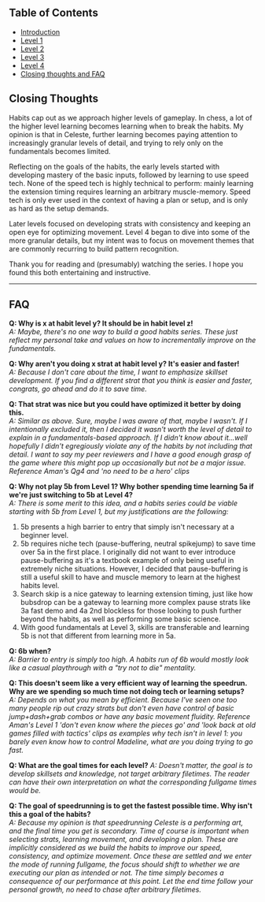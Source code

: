 ## Table of Contents
- [Introduction](#introduction)
- [Level 1](https://github.com/kwan22/habits/blob/main/level1.md)
- [Level 2](https://github.com/kwan22/habits/blob/main/level2.md)
- [Level 3](https://github.com/kwan22/habits/blob/main/level3.md)
- [Level 4](https://github.com/kwan22/habits/blob/main/level4.md)
- [Closing thoughts and FAQ](https://github.com/kwan22/habits/blob/main/conclusions-faq.md)

## Closing Thoughts

Habits cap out as we approach higher levels of gameplay. In chess, a lot of the higher level learning becomes learning when to break the habits. My opinion is that in Celeste, further learning becomes paying attention to increasingly granular levels of detail, and trying to rely only on the fundamentals becomes limited.

Reflecting on the goals of the habits, the early levels started with developing mastery of the basic inputs, followed by learning to use speed tech. None of the speed tech is highly technical to perform: mainly learning the extension timing requires learning an arbitrary muscle-memory. Speed tech is only ever used in the context of having a plan or setup, and is only as hard as the setup demands.

Later levels focused on developing strats with consistency and keeping an open eye for optimizing movement. Level 4 began to dive into some of the more granular details, but my intent was to focus on movement themes that are commonly recurring to build pattern recognition.

Thank you for reading and (presumably) watching the series. I hope you found this both entertaining and instructive.

---

## FAQ

**Q: Why is x at habit level y? It should be in habit level z!**  
*A: Maybe, there's no one way to build a good habits series. These just reflect my personal take and values on how to incrementally improve on the fundamentals.*

**Q: Why aren't you doing x strat at habit level y? It's easier and faster!**  
*A: Because I don't care about the time, I want to emphasize skillset development. If you find a different strat that you think is easier and faster, congrats, go ahead and do it to save time.*

**Q: That strat was nice but you could have optimized it better by doing this.**  
*A: Similar as above. Sure, maybe I was aware of that, maybe I wasn't. If I intentionally excluded it, then I decided it wasn't worth the level of detail to explain in a fundamentals-based approach. If I didn't know about it...well hopefully I didn't egregiously violate any of the habits by not including that detail. I want to say my peer reviewers and I have a good enough grasp of the game where this might pop up occasionally but not be a major issue. Reference Aman's Qg4 and 'no need to be a hero' clips*

**Q: Why not play 5b from Level 1? Why bother spending time learning 5a if we're just switching to 5b at Level 4?**  
*A: There is some merit to this idea, and a habits series could be viable starting with 5b from Level 1, but my justifications are the following:*
1. 5b presents a high barrier to entry that simply isn't necessary at a beginner level.
2. 5b requires niche tech (pause-buffering, neutral spikejump) to save time over 5a in the first place. I originally did not want to ever introduce pause-buffering as it's a textbook example of only being useful in extremely niche situations. However, I decided that pause-buffering is still a useful skill to have and muscle memory to learn at the highest habits level.
3. Search skip is a nice gateway to learning extension timing, just like how bubsdrop can be a gateway to learning more complex pause strats like 3a fast demo and 4a 2nd blockless for those looking to push further beyond the habits, as well as performing some basic science.
4. With good fundamentals at Level 3, skills are transferable and learning 5b is not that different from learning more in 5a.

**Q: 6b when?**  
*A: Barrier to entry is simply too high. A habits run of 6b would mostly look like a casual playthrough with a "try not to die" mentality.*

**Q: This doesn't seem like a very efficient way of learning the speedrun. Why are we spending so much time not doing tech or learning setups?**  
*A: Depends on what you mean by efficient. Because I've seen one too many people rip out crazy strats but don't even have control of basic jump+dash+grab combos or have any basic movement fluidity. Reference Aman's Level 1 'don't even know where the pieces go' and 'look back at old games filled with tactics' clips as examples why tech isn't in level 1: you barely even know how to control Madeline, what are you doing trying to go fast.*

**Q: What are the goal times for each level?** 
*A: Doesn't matter, the goal is to develop skillsets and knowledge, not target arbitrary filetimes. The reader can have their own interpretation on what the corresponding fullgame times would be.*

**Q: The goal of speedrunning is to get the fastest possible time. Why isn't this a goal of the habits?**  
*A: Because my opinion is that speedrunning Celeste is a performing art, and the final time you get is secondary. Time of course is important when selecting strats, learning movement, and developing a plan. These are implicitly considered as we build the habits to improve our speed, consistency, and optimize movement. Once these are settled and we enter the mode of running fullgame, the focus should shift to whether we are executing our plan as intended or not. The time simply becomes a consequence of our performance at this point. Let the end time follow your personal growth, no need to chase after arbitrary filetimes.*

